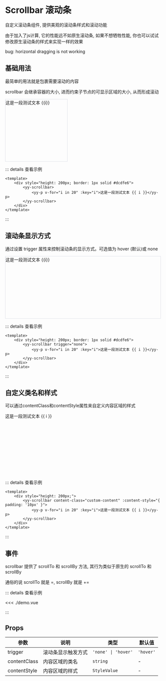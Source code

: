 # Scrollbar 滚动条

<yy-p>自定义滚动条组件, 提供美观的滚动条样式和滚动功能</yy-p>

<yy-p>由于加入了js计算, 它的性能远不如原生滚动条, 如果不想牺牲性能, 你也可以试试修改原生滚动条的样式来实现一样的效果</yy-p>

<yy-p><yy-text type="error">bug: horizontal dragging is not working</yy-text></yy-p>

<script setup lang="ts">
import demo from './demo.vue'
</script>

## 基础用法

<yy-p>最简单的用法就是包裹需要滚动的内容</yy-p>

<yy-p>scrollbar 会继承容器的大小, 进而约束子节点的可显示区域的大小, 从而形成滚动</yy-p>

<div style="width: 200px; height: 200px; border: 1px solid #dcdfe6">
  <yy-scrollbar>
    <yy-p v-for="i in 20" :key="i" style="width: 300px;">这是一段测试文本 {{i}}</yy-p>
  </yy-scrollbar>
</div>

::: details 查看示例

```vue
<template>
	<div style="height: 200px; border: 1px solid #dcdfe6">
		<yy-scrollbar>
			<yy-p v-for="i in 20" :key="i">这是一段测试文本 {{ i }}</yy-p>
		</yy-scrollbar>
	</div>
</template>
```

:::

## 滚动条显示方式

<yy-p>通过设置 <yy-text code>trigger</yy-text> 属性来控制滚动条的显示方式。可选值为 <yy-text code>hover</yy-text> (默认)或 <yy-text code>none</yy-text></yy-p>

<div style="height: 200px; border: 1px solid #dcdfe6">
  <yy-scrollbar trigger="none">
    <yy-p v-for="i in 20" :key="i">这是一段测试文本 {{i}}</yy-p>
  </yy-scrollbar>
</div>

::: details 查看示例

```vue
<template>
	<div style="height: 200px; border: 1px solid #dcdfe6">
		<yy-scrollbar trigger="none">
			<yy-p v-for="i in 20" :key="i">这是一段测试文本 {{ i }}</yy-p>
		</yy-scrollbar>
	</div>
</template>
```

:::

## 自定义类名和样式

<yy-p>可以通过<yy-text code>contentClass</yy-text>和<yy-text code>contentStyle</yy-text>属性来自定义内容区域的样式</yy-p>

<div style="height: 200px;">
  <yy-scrollbar content-class="custom-content" :content-style="{ padding: '10px' }">
    <yy-p v-for="i in 20" :key="i">这是一段测试文本 {{ i }}</yy-p>
  </yy-scrollbar>
</div>

::: details 查看示例

```vue
<template>
	<div style="height: 200px;">
		<yy-scrollbar content-class="custom-content" :content-style="{ padding: '10px' }">
			<yy-p v-for="i in 20" :key="i">这是一段测试文本 {{ i }}</yy-p>
		</yy-scrollbar>
	</div>
</template>
```

:::

## 事件

<yy-p>scrollbar 提供了 <yy-text code>scrollTo</yy-text> 和 <yy-text code>scrollBy</yy-text> 方法, 其行为类似于原生的 <yy-text code>scrollTo</yy-text> 和 <yy-text code>scrollBy</yy-text></yy-p>

<yy-p>通俗的说 <yy-text code>scrollTo</yy-text> 就是 <yy-text code>=</yy-text>, <yy-text code>scrollBy</yy-text> 就是 <yy-text code>+=</yy-text></yy-p>

<demo />

::: details 查看示例

<<< ./demo.vue

:::

## Props

| 参数         | 说明               | 类型                | 默认值    |
| ------------ | ------------------ | ------------------- | --------- |
| trigger      | 滚动条显示触发方式 | `'none' \| 'hover'` | `'hover'` |
| contentClass | 内容区域的类名     | `string`            | -         |
| contentStyle | 内容区域的样式     | `StyleValue`        | -         |

